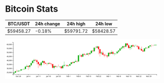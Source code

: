 # Bitcoin Stats

BTC/USDT|24h change|24h high|24h low|
|---|---|---|---|
|$59458.27|-0.18%|$59791.72|$58428.57|

<img src="./chart.svg">
